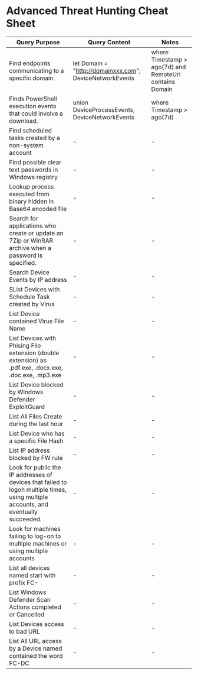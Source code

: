 # Advanced Threat Hunting Cheat Sheet

| Query Purpose | Query Content | Notes |
|---|---|---|
| Find endpoints communicating to a specific domain. | let Domain = "http://domainxxx.com"; DeviceNetworkEvents | where Timestamp > ago(7d) and RemoteUrl contains Domain | project Timestamp, DeviceName, RemotePort, RemoteUrl / top 100 by Timestamp desc  | “let” is the command to introduce variables. Variable name: “Domain” with value: “http://domainxxx.com" | 
| Finds PowerShell execution events that could involve a download. |union DeviceProcessEvents, DeviceNetworkEvents | where Timestamp > ago(7d) | where FileName in~ ("powershell.exe", "powershell_ise.exe") | where ProcessCommandLine has_any("WebClient", "DownloadFile", "DownloadData", "DownloadString", "WebRequest", "Shellcode", "http", "https") | project Timestamp, DeviceName, InitiatingProcessFileName, InitiatingProcessCommandLine, FileName, ProcessCommandLine, RemoteIP, RemoteUrl, RemotePort, RemoteIPType / top 100 by Timestamp | “union” is the command to combine multiple Device Query Tables |
| Find scheduled tasks created by a non-system account  | - | - |
| Find possible clear text passwords in Windows registry | - | - |
| Lookup process executed from binary hidden in Base64 encoded file | - | - |
| Search for applications who create or update an 7Zip or WinRAR archive when a password is specified.   | - | - |
| Search Device Events by IP address  | - | - |
| SList Devices with Schedule Task created by Virus   | - | - |
| List Device contained Virus File Name   | - | - |
| List Devices with Phising File extension (double extension) as .pdf.exe, .docx.exe, .doc.exe, .mp3.exe  | - | - |
| List Device blocked by Windows Defender ExploitGuard | - | - |
| List All Files Create during the last hour | - | - |
| List Device who has a specific File Hash   | - | - |
| List IP address blocked by FW rule   | - | - |
| Look for public the IP addresses of devices that failed to logon multiple times, using multiple accounts, and eventually succeeded.   | - | - |
| Look for machines failing to log-on to multiple machines or using multiple accounts   | - | - |
| List all devices named start with prefix FC-   | - | - |
| List Windows Defender Scan Actions completed or Cancelled   | - | - |
| List Devices access to bad URL   | - | - |
| List All URL access by a Device named contained the word FC-DC   | - | - |
